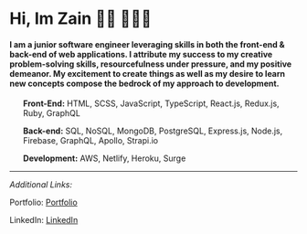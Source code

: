 <h1> Hi, Im Zain 👋🏾  👨🏾‍💻 </h1>


#### I am a junior software engineer leveraging skills in both the front-end & back-end of web applications. I attribute my success to my creative problem-solving skills, resourcefulness under pressure, and my positive demeanor. My excitement to create things as well as my desire to learn new concepts compose the bedrock of my approach to development. 



<ul>

**Front-End:** HTML, SCSS, JavaScript, TypeScript, React.js, Redux.js, Ruby, GraphQL 

**Back-end:** SQL, NoSQL, MongoDB, PostgreSQL, Express.js, Node.js, Firebase, GraphQL, Apollo, Strapi.io

**Development:** AWS, Netlify, Heroku, Surge 
</ul>

---

*Additional Links:* 

Portfolio: [Portfolio](https://zainsattar.dev/)

LinkedIn: [LinkedIn](https://www.linkedin.com/in/zainsattar18/)

<!--**zainsattar18/zainsattar18** is a ✨ _special_ ✨ repository because its `README.md` (this file) appears on your GitHub profile.

Here are some ideas to get you started:

- 🔭 I’m currently working on ...
- 🌱 I’m currently learning ...
- 👯 I’m looking to collaborate on ...
- 🤔 I’m looking for help with ...
- 💬 Ask me about ...
- 📫 How to reach me: ...
- 😄 Pronouns: ...
- ⚡ Fun fact: ...
-->

